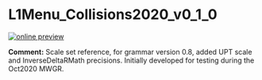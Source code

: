 # L1Menu_Collisions2020_v0_1_0

[![online preview](https://img.shields.io/badge/Online%20preview-click%20here-blue)](http://htmlpreview.github.io/?https://raw.githubusercontent.com/cms-l1-dpg/L1MenuRun3/master/official/L1Menu_Collisions2020_v0_1_0/L1Menu_Collisions2020_v0_1_0.html?token=AFMIQYRXHFIRDZH7S5CC743AC7VZW)

**Comment:** Scale set reference, for grammar version 0.8, added UPT scale and InverseDeltaRMath precisions. Initially developed for testing during the Oct2020 MWGR.
